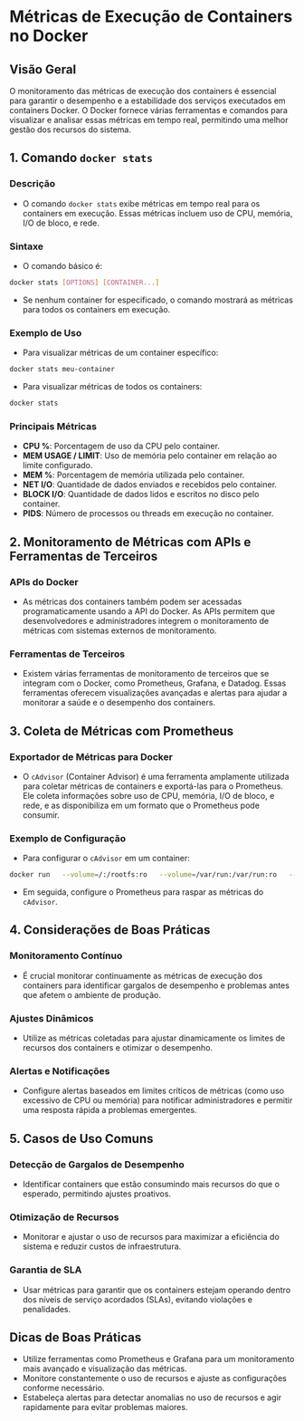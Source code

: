 
# Métricas de Execução de Containers no Docker

## Visão Geral
O monitoramento das métricas de execução dos containers é essencial para garantir o desempenho e a estabilidade dos serviços executados em containers Docker. O Docker fornece várias ferramentas e comandos para visualizar e analisar essas métricas em tempo real, permitindo uma melhor gestão dos recursos do sistema.

## 1. Comando `docker stats`

### Descrição
- O comando `docker stats` exibe métricas em tempo real para os containers em execução. Essas métricas incluem uso de CPU, memória, I/O de bloco, e rede.

### Sintaxe
- O comando básico é:

```bash
docker stats [OPTIONS] [CONTAINER...]
```

- Se nenhum container for especificado, o comando mostrará as métricas para todos os containers em execução.

### Exemplo de Uso
- Para visualizar métricas de um container específico:

```bash
docker stats meu-container
```

- Para visualizar métricas de todos os containers:

```bash
docker stats
```

### Principais Métricas
- **CPU %**: Porcentagem de uso da CPU pelo container.
- **MEM USAGE / LIMIT**: Uso de memória pelo container em relação ao limite configurado.
- **MEM %**: Porcentagem de memória utilizada pelo container.
- **NET I/O**: Quantidade de dados enviados e recebidos pelo container.
- **BLOCK I/O**: Quantidade de dados lidos e escritos no disco pelo container.
- **PIDS**: Número de processos ou threads em execução no container.

## 2. Monitoramento de Métricas com APIs e Ferramentas de Terceiros

### APIs do Docker
- As métricas dos containers também podem ser acessadas programaticamente usando a API do Docker. As APIs permitem que desenvolvedores e administradores integrem o monitoramento de métricas com sistemas externos de monitoramento.

### Ferramentas de Terceiros
- Existem várias ferramentas de monitoramento de terceiros que se integram com o Docker, como Prometheus, Grafana, e Datadog. Essas ferramentas oferecem visualizações avançadas e alertas para ajudar a monitorar a saúde e o desempenho dos containers.

## 3. Coleta de Métricas com Prometheus

### Exportador de Métricas para Docker
- O `cAdvisor` (Container Advisor) é uma ferramenta amplamente utilizada para coletar métricas de containers e exportá-las para o Prometheus. Ele coleta informações sobre uso de CPU, memória, I/O de bloco, e rede, e as disponibiliza em um formato que o Prometheus pode consumir.

### Exemplo de Configuração
- Para configurar o `cAdvisor` em um container:

```bash
docker run   --volume=/:/rootfs:ro   --volume=/var/run:/var/run:ro   --volume=/sys:/sys:ro   --volume=/var/lib/docker/:/var/lib/docker:ro   --publish=8080:8080   --detach=true   --name=cadvisor   google/cadvisor:latest
```

- Em seguida, configure o Prometheus para raspar as métricas do `cAdvisor`.

## 4. Considerações de Boas Práticas

### Monitoramento Contínuo
- É crucial monitorar continuamente as métricas de execução dos containers para identificar gargalos de desempenho e problemas antes que afetem o ambiente de produção.

### Ajustes Dinâmicos
- Utilize as métricas coletadas para ajustar dinamicamente os limites de recursos dos containers e otimizar o desempenho.

### Alertas e Notificações
- Configure alertas baseados em limites críticos de métricas (como uso excessivo de CPU ou memória) para notificar administradores e permitir uma resposta rápida a problemas emergentes.

## 5. Casos de Uso Comuns

### Detecção de Gargalos de Desempenho
- Identificar containers que estão consumindo mais recursos do que o esperado, permitindo ajustes proativos.

### Otimização de Recursos
- Monitorar e ajustar o uso de recursos para maximizar a eficiência do sistema e reduzir custos de infraestrutura.

### Garantia de SLA
- Usar métricas para garantir que os containers estejam operando dentro dos níveis de serviço acordados (SLAs), evitando violações e penalidades.

## Dicas de Boas Práticas
- Utilize ferramentas como Prometheus e Grafana para um monitoramento mais avançado e visualização das métricas.
- Monitore constantemente o uso de recursos e ajuste as configurações conforme necessário.
- Estabeleça alertas para detectar anomalias no uso de recursos e agir rapidamente para evitar problemas maiores.

